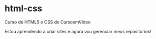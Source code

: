 # html-css
Curso de HTML5 e CSS do CursoemVideo

Estou aprendendo a criar sites e agora vou gerenciar meus repositórios!
